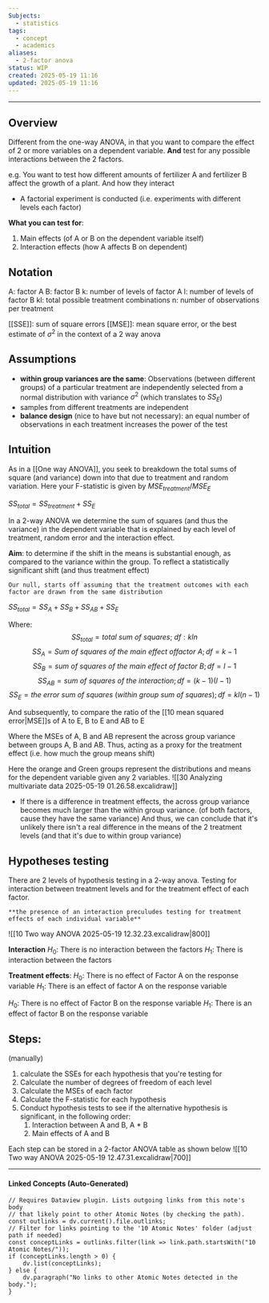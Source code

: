 ```yaml
---
Subjects:
  - statistics
tags:
  - concept
  - academics
aliases:
  - 2-factor anova
status: WIP
created: 2025-05-19 11:16
updated: 2025-05-19 11:16
---
```

---
## Overview
Different from the one-way ANOVA, in that you want to compare the effect of 2 or more variables on a dependent variable. **And** test for any possible interactions between the 2 factors.

e.g. You want to test how different amounts of fertilizer A and fertilizer B affect the growth of a plant. And how they interact

- A factorial experiment is conducted (i.e. experiments with different levels each factor)

**What you can test for**:
1. Main effects (of A or B on the dependent variable itself)
2. Interaction effects (how A affects B on dependent)


## Notation
A: factor A
B: factor B
k: number of levels of factor A
l: number of levels of factor B
kl: total possible treatment combinations
n: number of observations per treatment 

[[SSE]]: sum of square errors
[[MSE]]: mean square error, or the best estimate of $\sigma^2$ in the context of a 2 way anova
## Assumptions
- **within group variances are the same**: Observations (between different groups) of a particular treatment are independently selected from a normal distribution with variance $\sigma^2$ (which translates to $SS_E$)
- samples from different treatments are independent 
- **balance design** (nice to have but not necessary): an equal number of observations in each treatment increases the power of the test

## Intuition
As in a [[One way ANOVA]], you seek to breakdown the total sums of square (and variance) down into that due to treatment and random variation. Here your F-statistic is given by $MSE_{treatment}/MSE_E$

$SS_{total} = SS_{treatment} + SS_{E}$

In a 2-way ANOVA we determine the sum of squares (and thus the variance) in the dependent variable that is explained by each level of treatment, random error and the interaction effect. 

**Aim**: 
	to determine if the shift in the means is substantial enough, as compared to the variance within the group. To reflect a statistically significant shift (and thus treatment effect)
	
	Our null, starts off assuming that the treatment outcomes with each factor are drawn from the same distribution
	

$SS_{total} = SS_A + SS_B + SS_{AB} + SS_E$

Where:
$$SS_{total} = total \ sum \ of \ squares;\ df: kln$$
$$SS_A = Sum \ of\ squares\ of \ the \ main \ effect \ of factor \ A; df = k-1$$
$$SS_B = sum\ of\ squares\ of\ the\ main\ effect\ of\ factor\ B; df = l-1$$
$$SS_{AB} = sum\ of\ squares\ of\ the\ interaction; df = (k-1)(l-1)$$
$$SS_E = the\ error\ sum\ of\ squares\ (within\ group\ sum\ of\ squares); df = kl(n-1)$$

And subsequently, to compare the ratio of the [[10 mean squared error|MSE]]s of A to E, B to E and AB to E

Where the MSEs of A, B and AB represent the across group variance between groups A, B and AB. Thus, acting as a proxy for the treatment effect (i.e. how much the group means shift)

Here the orange and Green groups represent the distributions and means for the dependent variable given any 2 variables. 
![[30 Analyzing multivariate data 2025-05-19 01.26.58.excalidraw]]
- If there is a difference in treatment effects, the across group variance becomes much larger than the within group variance. (of both factors, cause they have the same variance) And thus, we can conclude that it's unlikely there isn't a real difference in the means of the 2 treatment levels (and that it's due to within group variance)

## Hypotheses testing
There are 2 levels of hypothesis testing in a 2-way anova. Testing for interaction between treatment levels and for the treatment effect of each factor.

	**the presence of an interaction preculudes testing for treatment effects of each individual variable**

![[10 Two way ANOVA 2025-05-19 12.32.23.excalidraw|800]]

**Interaction**
$H_0:$ There is no interaction between the factors
$H_1$: There is interaction between the factors

**Treatment effects**:
$H_0$: There is no effect of Factor A on the response variable
$H_1$: There is an effect of factor A on the response variable

$H_0$: There is no effect of Factor B on the response variable
$H_1$: There is an effect of factor B on the response variable

## Steps:
(manually)
1. calculate the SSEs for each hypothesis that you're testing for
2. Calculate the  number of degrees of freedom of each level
3. Calculate the MSEs of each factor
4. Calculate the F-statistic for each hypothesis
5. Conduct hypothesis tests to see if the alternative hypothesis is significant, in the following order:
	1. Interaction between A and B, A * B
	2. Main effects of A and B

Each step can be stored in a 2-factor ANOVA table as shown below
![[10 Two way ANOVA 2025-05-19 12.47.31.excalidraw|700]]

---
#### Linked Concepts (Auto-Generated)
```dataviewjs
// Requires Dataview plugin. Lists outgoing links from this note's body
// that likely point to other Atomic Notes (by checking the path).
const outlinks = dv.current().file.outlinks;
// Filter for links pointing to the '10 Atomic Notes' folder (adjust path if needed)
const conceptLinks = outlinks.filter(link => link.path.startsWith("10 Atomic Notes/"));
if (conceptLinks.length > 0) {
    dv.list(conceptLinks);
} else {
    dv.paragraph("No links to other Atomic Notes detected in the body.");
}
```



